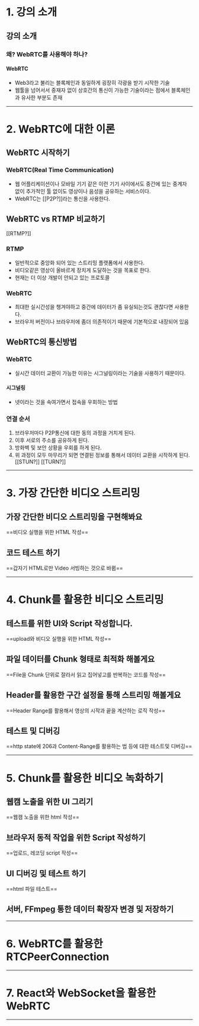 # 1. 강의 소개
## 강의 소개
### 왜? WebRTC를 사용해야 하나?
#### WebRTC
- Web3라고 불리는 블록체인과 동일하게 굉장히 각광을 받기 시작한 기술
- 웹툴을 넘어서서 중재자 없이 상호간의 통신이 가능한 기술이라는 점에서 블록체인과 유사한 부분도 존재
****
# 2. WebRTC에 대한 이론
## WebRTC 시작하기
### WebRTC(Real Time Communication)
- 웹 어플리케이션이나 모바일 기기 같은 이런 기기 사이에서도 중간에 있는 중계자 없이 추가적인 툴 없이도 영상이나 음성을 공유하는 서비스이다.
- WebRTC는 [[P2P?]]라는 통신을 사용한다.
## WebRTC vs RTMP 비교하기
[[RTMP?]]
### RTMP
- 일반적으로 중앙화 되어 있는 스트리밍 플랫폼에서 사용한다.
- 비디오같은 영상이 올바르게 장치게 도달하는 것을 목표로 한다.
- 현재는 더 이상 개발이 안되고 있는 프로토콜
### WebRTC
- 최대한 실시간성을 챙겨야하고 중간에 데이터가 좀 유실되는것도 괜찮다면 사용한다.
- 브라우저 버전이나 브라우저에 좀더 의존적이기 때문에 기본적으로 내장되어 있음
## WebRTC의 통신방법
### WebRTC
- 실시간 데이터 교환이 가능한 이유는 시그널링이라는 기술을 사용하기 때문이다.
#### 시그널링
- 넷이라는 것을 속여가면서 접속을 우회하는 방법
### 연결 순서
1. 브라우저마다 P2P통신에 대한 동의 과정을 거치게 된다.
2. 이후 서로의 주소를 공유하게 된다.
3. 방화벽 및 보안 상황을 우회를 하게 된다.
4. 위 과정이 모두 마무리가 되면 연결된 정보를 통해서 데이터 교환을 시작하게 된다.
[[STUN?]] [[TURN?]]

****
# 3. 가장 간단한 비디오 스트리밍
## 가장 간단한 비디오 스트리밍을 구현해봐요
==비디오 실행을 위한 HTML 작성==
## 코드 테스트 하기
==갑자기 HTML로만 Video 서빙하는 것으로 바뀜==
****
# 4. Chunk를 활용한 비디오 스트리밍
## 테스트를 위한 UI와 Script 작성합니다.
==upload와 비디오 실행을 위한 HTML 작성==
## 파일 데이터를 Chunk 형태로 최적화 해볼게요
==File을 Chunk 단위로 잘라서 읽고 집어넣고를 반복하는 코드를 작성==
## Header를 활용한 구간 설정을 통해 스트리밍 해볼게요
==Header Range를 활용해서 영상의 시작과 끝을 계산하는 로직 작성==
## 테스트 및 디버깅
==http state에 206과 Content-Range를 활용하는 법 등에 대한 테스트및 디버깅==
****
# 5. Chunk를 활용한 비디오 녹화하기
## 웹캠 노출을 위한 UI 그리기
==웹캠 노출을 위한 html 작성==
## 브라우저 동적 작업을 위한 Script 작성하기
==업로드, 레코딩 script 작성==
## UI 디버깅 및 테스트 하기
==html 파일 테스트==
## 서버, FFmpeg 통한 데이터 확장자 변경 및 저장하기

****
# 6. WebRTC를 활용한 RTCPeerConnection

****
# 7. React와 WebSocket을 활용한 WebRTC

****